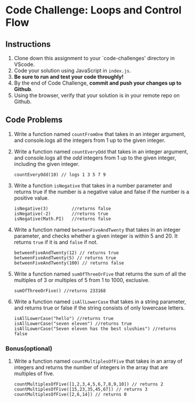 # Code Challenge: Loops and Control Flow

## Instructions

1. Clone down this assignment to your `code-challenges' directory in VScode.
2. Code your solution using JavaScript in `index.js`.
3. **Be sure to run and test your code throughly!**
4. By the end of Code Challenge, **commit and push your changes up to Github**.
5. Using the browser, verify that your solution is in your remote repo on Github.

## Code Problems

1. Write a function named `countFromOne` that takes in an integer argument, and console.logs all the integers from 1 up to the given integer.
2. Write a function named `countEveryOdd` that takes in an integer argument, and console.logs all the *odd* integers from 1 up to the given integer, including the given integer.
    
    ```
    countEveryOdd(10) // logs 1 3 5 7 9
    
    ```
    
3. Write a function `isNegative` that takes in a number parameter and returns true if the number is a negative value and false if the number is a positive value.
    
    ```
    isNegative(3)         //returns false
    isNegative(-2)        //returns true
    isNegative(Math.PI)   //returns false
    
    ```
    
4. Write a function named `betweenFiveAndTwenty` that takes in an integer parameter, and checks whether a given integer is within 5 and 20. It returns `true` if it is and `false` if not.
    
    ```
    betweenFiveAndTwenty(12) // returns true
    betweenFiveAndTwenty(5) // returns true
    betweenFiveAndTwenty(100) // returns false
    
    ```
    
5. Write a function named `sumOfThreeOrFive` that returns the sum of all the multiples of 3 or multiples of 5 from 1 to 1000, exclusive.
    
    ```
    sumOfThreeOrFive() //returns 233168
    
    ```
    
6. Write a function named `isAllLowerCase` that takes in a string parameter, and returns true or false if the string consists of only lowercase letters.
    
    ```
    isAllLowerCase("hello") //returns true
    isAllLowerCase("seven eleven") //returns true
    isAllLowerCase("Seven eleven has the best slushies") //returns false
    
    ```
    

### Bonus(optional)

1. Write a function named `countMultiplesOfFive` that takes in an array of integers and returns the number of integers in the array that are multiples of five.
    
    ```
    countMultiplesOfFive([1,2,3,4,5,6,7,8,9,10]) // returns 2
    countMultiplesOfFive([15,23,35,45,67]) // returns 3
    countMultiplesOfFive([2,6,14]) // returns 0
    
    ```
